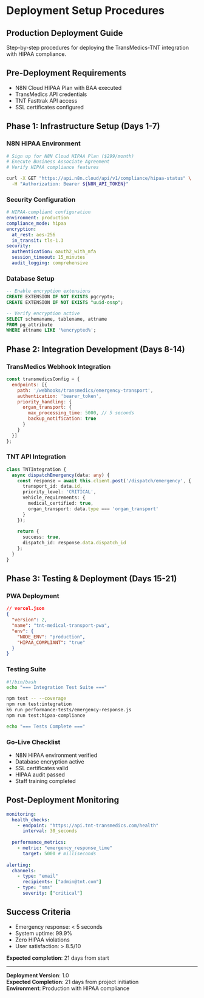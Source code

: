 # Deployment Setup Procedures

## Production Deployment Guide
Step-by-step procedures for deploying the TransMedics-TNT integration with HIPAA compliance.

## Pre-Deployment Requirements
- N8N Cloud HIPAA Plan with BAA executed
- TransMedics API credentials  
- TNT Fasttrak API access
- SSL certificates configured

## Phase 1: Infrastructure Setup (Days 1-7)

### N8N HIPAA Environment
```bash
# Sign up for N8N Cloud HIPAA Plan ($299/month)
# Execute Business Associate Agreement
# Verify HIPAA compliance features

curl -X GET "https://api.n8n.cloud/api/v1/compliance/hipaa-status" \
  -H "Authorization: Bearer ${N8N_API_TOKEN}"
```

### Security Configuration  
```yaml
# HIPAA-compliant configuration
environment: production
compliance_mode: hipaa
encryption:
  at_rest: aes-256
  in_transit: tls-1.3
security:
  authentication: oauth2_with_mfa
  session_timeout: 15_minutes
  audit_logging: comprehensive
```

### Database Setup
```sql
-- Enable encryption extensions
CREATE EXTENSION IF NOT EXISTS pgcrypto;
CREATE EXTENSION IF NOT EXISTS "uuid-ossp";

-- Verify encryption active
SELECT schemaname, tablename, attname 
FROM pg_attribute 
WHERE attname LIKE '%encrypted%';
```

## Phase 2: Integration Development (Days 8-14)

### TransMedics Webhook Integration
```javascript
const transmedicsConfig = {
  endpoints: [{
    path: '/webhooks/transmedics/emergency-transport',
    authentication: 'bearer_token',
    priority_handling: {
      organ_transport: {
        max_processing_time: 5000, // 5 seconds
        backup_notification: true
      }
    }
  }]
};
```

### TNT API Integration
```typescript
class TNTIntegration {
  async dispatchEmergency(data: any) {
    const response = await this.client.post('/dispatch/emergency', {
      transport_id: data.id,
      priority_level: 'CRITICAL',
      vehicle_requirements: {
        medical_certified: true,
        organ_transport: data.type === 'organ_transport'
      }
    });
    
    return {
      success: true,
      dispatch_id: response.data.dispatch_id
    };
  }
}
```

## Phase 3: Testing & Deployment (Days 15-21)

### PWA Deployment
```json
// vercel.json
{
  "version": 2,
  "name": "tnt-medical-transport-pwa",
  "env": {
    "NODE_ENV": "production",
    "HIPAA_COMPLIANT": "true"
  }
}
```

### Testing Suite
```bash
#!/bin/bash
echo "=== Integration Test Suite ==="

npm test -- --coverage
npm run test:integration
k6 run performance-tests/emergency-response.js
npm run test:hipaa-compliance

echo "=== Tests Complete ==="
```

### Go-Live Checklist
- N8N HIPAA environment verified
- Database encryption active
- SSL certificates valid
- HIPAA audit passed  
- Staff training completed

## Post-Deployment Monitoring
```yaml
monitoring:
  health_checks:
    - endpoint: "https://api.tnt-transmedics.com/health"
      interval: 30_seconds
  
  performance_metrics:
    - metric: "emergency_response_time"
      target: 5000 # milliseconds
      
alerting:
  channels:
    - type: "email"
      recipients: ["admin@tnt.com"]
    - type: "sms" 
      severity: ["critical"]
```

## Success Criteria
- Emergency response: < 5 seconds
- System uptime: 99.9%
- Zero HIPAA violations
- User satisfaction: > 8.5/10

**Expected completion**: 21 days from start

---

**Deployment Version**: 1.0  
**Expected Completion**: 21 days from project initiation  
**Environment**: Production with HIPAA compliance
